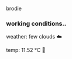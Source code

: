 brodie

<!--weather_start-->
### working conditions..

weather: few clouds ☁️

temp: 11.52 °C 👕

<!--weather_end-->

